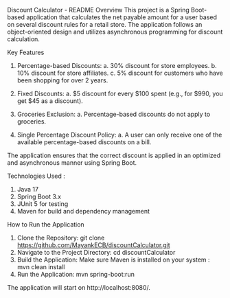 Discount Calculator - README
Overview
This project is a Spring Boot-based application that calculates the net payable amount for a user based on several discount rules for a retail store. The application follows an object-oriented design and utilizes asynchronous programming for discount calculation.

Key Features
1. Percentage-based Discounts:
	a. 30% discount for store employees.
	b. 10% discount for store affiliates.
	c. 5% discount for customers who have been shopping for over 2 years.

2. Fixed Discounts:
	a. $5 discount for every $100 spent (e.g., for $990, you get $45 as a discount).

3. Groceries Exclusion:
	a. Percentage-based discounts do not apply to groceries.

4. Single Percentage Discount Policy:
	a. A user can only receive one of the available percentage-based discounts on a bill.

The application ensures that the correct discount is applied in an optimized and asynchronous manner using Spring Boot.

Technologies Used :
1. Java 17
2. Spring Boot 3.x
3. JUnit 5 for testing
4. Maven for build and dependency management
	
How to Run the Application
1. Clone the Repository: git clone https://github.com/MayankECB/discountCalculator.git
2. Navigate to the Project Directory: cd discountCalculator
3. Build the Application: Make sure Maven is installed on your system : mvn clean install
4. Run the Application: mvn spring-boot:run
   
The application will start on http://localhost:8080/.
